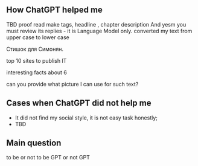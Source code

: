 ## How ChatGPT helped me 
TBD
proof read
make tags, headline , chapter description
And yesm you must review its replies - it is Language Model only.
converted my text from upper case to lower case

Стишок для Симонян. 

top 10 sites to publish IT 

interesting facts about 6

can you provide what picture I can use for such text?


## Cases when ChatGPT did not help me 
- It did not find my social style, it is not easy task honestly;
- TBD

## Main question
to be or not to be GPT or not GPT